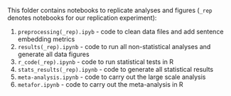 This folder contains notebooks to replicate analyses and figures (`_rep` denotes notebooks for our replication experiment):

1. `preprocessing(_rep).ipyb` - code to clean data files and add sentence embedding metrics
2. `results(_rep).ipynb` - code to run all non-statistical analyses and generate all data figures
3. `r_code(_rep).ipynb` - code to run statistical tests in R
4. `stats_results(_rep).ipynb` - code to generate all statistical results
5. `meta-analysis.ipynb` - code to carry out the large scale analysis
6. `metafor.ipynb` - code to carry out the meta-analysis in R
